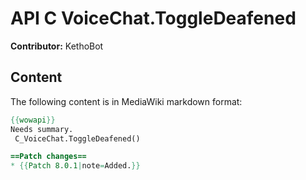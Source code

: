 # API C VoiceChat.ToggleDeafened

**Contributor:** KethoBot

## Content

The following content is in MediaWiki markdown format:

```mediawiki
{{wowapi}}
Needs summary.
 C_VoiceChat.ToggleDeafened()

==Patch changes==
* {{Patch 8.0.1|note=Added.}}
```